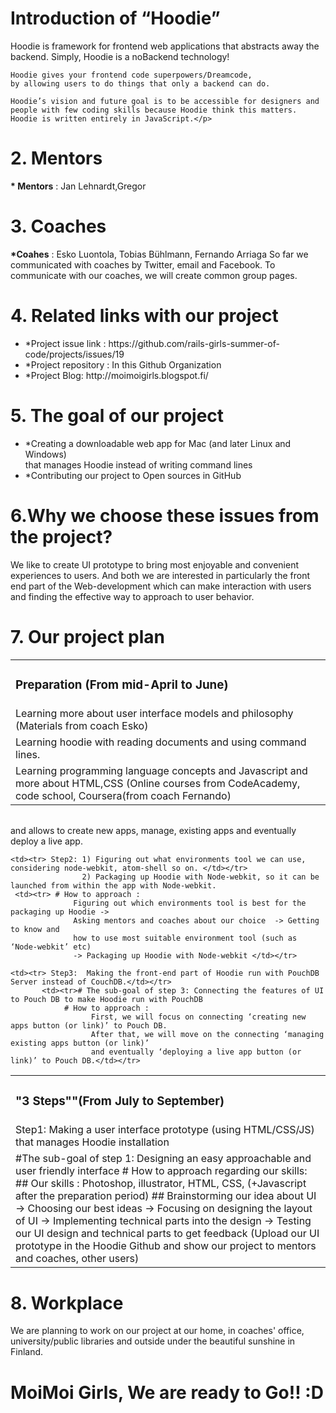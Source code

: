 <h1>Introduction of “Hoodie”</h1> 
   <p> Hoodie is framework for frontend web applications that abstracts away the backend.  
    Simply, Hoodie is a noBackend technology! 
	
    Hoodie gives your frontend code superpowers/Dreamcode, 
    by allowing users to do things that only a backend can do.
    
	Hoodie’s vision and future goal is to be accessible for designers and
    people with few coding skills because Hoodie think this matters.
    Hoodie is written entirely in JavaScript.</p>

<h1>2. Mentors</h1>  
   <p><strong>* Mentors</strong> : Jan Lehnardt,Gregor </p>

<h1>3. Coaches</h1> 
   <p><strong>*Coahes</strong> : Esko Luontola, Tobias Bühlmann, Fernando Arriaga
    So far we communicated with coaches by Twitter, email and Facebook.  
    To communicate with our coaches, we will create common group pages.</p>
 
<h1>4. Related links with our project</h1> 
<ul>
<li>*Project issue link : https://github.com/rails-girls-summer-of-code/projects/issues/19</li>
<li>*Project repository : In this Github Organization</li>
<li>*Project Blog: http://moimoigirls.blogspot.fi/</li>
</ul>


<h1>5. The goal of our project</h1>
<ul>
<li> *Creating a downloadable web app for Mac (and later Linux and Windows) </li>
      that manages Hoodie instead of writing command lines 
<li> *Contributing our project to Open sources in GitHub </li>
</ul>

<h1>6.Why we choose these issues from the project?</h1>
<p>We like to create UI prototype to bring most enjoyable and convenient experiences to users.
And both we are interested in particularly the front end part of the Web-development
which can make interaction with users and finding the effective way to approach to user behavior.</p> 

<h1>7. Our project plan</h1>
<table>
    <tr><td> <h3>Preparation (From mid-April to June) </h3></td></tr>
	<tr><td> Learning more about user interface models and philosophy (Materials from coach Esko) </td></tr>
    <tr><td> Learning hoodie with reading documents and using command lines.</td></tr>
    <tr><td>  Learning programming language concepts and Javascript and more about HTML,CSS 
             (Online courses from CodeAcademy, code school, Coursera(from coach Fernando)</td></tr>
<table>

<table>
   <tr><td><h3>"3 Steps""(From July to September)</h3></td></tr>
   <tr><td>Step1: Making a user interface prototype (using HTML/CSS/JS) that manages Hoodie installation </td></tr>
	          and allows to create new apps, manage, existing apps and eventually deploy a live app.
        <tr><td> #The sub-goal of step 1: Designing an easy approachable and user friendly interface
            # How to approach regarding our skills:
                 ## Our skills :  Photoshop, illustrator, HTML, CSS, (+Javascript after the preparation period) 
                 ## Brainstorming our idea about UI -> Choosing our best ideas -> 
				    Focusing on designing the layout of UI -> Implementing technical parts into the design ->
					Testing our UI design and technical parts to get feedback (Upload our UI prototype 
					in the Hoodie Github and show our project to mentors and coaches, other users)  </td></tr>

    <td><tr> Step2: 1) Figuring out what environments tool we can use, considering node-webkit, atom-shell so on. </td></tr>
                    2) Packaging up Hoodie with Node-webkit, so it can be launched from within the app with Node-webkit.
     <td><tr> # How to approach : 
                  Figuring out which environments tool is best for the packaging up Hoodie -> 
				  Asking mentors and coaches about our choice  -> Getting to know and 
				  how to use most suitable environment tool (such as ‘Node-webkit’ etc)
				  -> Packaging up Hoodie with Node-webkit </td></tr>

    <td><tr> Step3:  Making the front-end part of Hoodie run with PouchDB Server instead of CouchDB.</td></tr>
           <td><tr># The sub-goal of step 3: Connecting the features of UI to Pouch DB to make Hoodie run with PouchDB
                # How to approach : 
                      First, we will focus on connecting ‘creating new apps button (or link)’ to Pouch DB. 
                      After that, we will move on the connecting ‘managing existing apps button (or link)’ 
                      and eventually ‘deploying a live app button (or link)’ to Pouch DB.</td></tr>
</table>

<h1>8. Workplace </h1>
<p>We are planning to work on our project at our home, in coaches' office, university/public libraries
 and outside under the beautiful sunshine in Finland.</p>   
 
<h1> MoiMoi Girls, We are ready to Go!! :D </h1>
